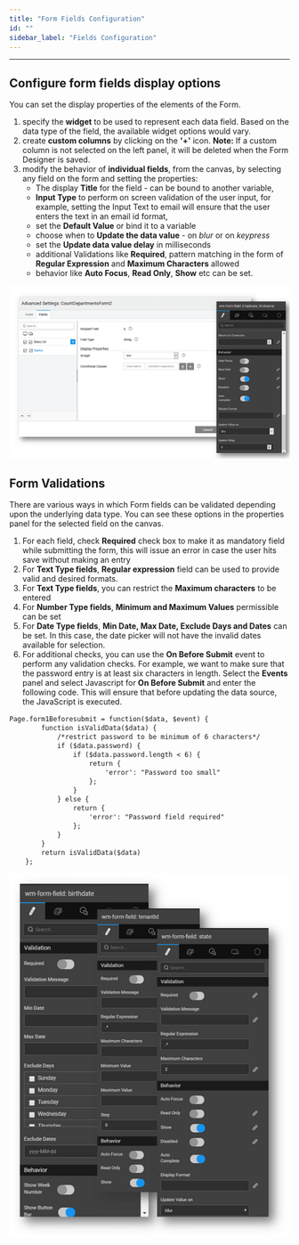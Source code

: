 ```yaml
---
title: "Form Fields Configuration"
id: ""
sidebar_label: "Fields Configuration"
---
```

---

## Configure form fields display options

You can set the display properties of the elements of the Form.

1. specify the **widget** to be used to represent each data field. Based on the data type of the field, the available widget options would vary.
2. create **custom columns** by clicking on the **'+'** icon. **Note:** If a custom column is not selected on the left panel, it will be deleted when the Form Designer is saved.
3. modify the behavior of **individual fields**, from the canvas, by selecting any field on the form and setting the properties:
    - The display **Title** for the field - can be bound to another variable,
    - **Input Type** to perform on screen validation of the user input, for example, setting the Input Text to email will ensure that the user enters the text in an email id format,
    - set the **Default Value** or bind it to a variable
    - choose when to **Update the data value** - on _blur_ or on _keypress_
    - set the **Update data value delay** in milliseconds
    - additional Validations like **Required**, pattern matching in the form of **Regular Expression** and **Maximum Characters** allowed
    - behavior like **Auto Focus**, **Read Only**, **Show** etc can be set.

[![](/learn/assets/Form_Fields.png)](/learn/assets/Form_Fields.png)

## Form Validations

There are various ways in which Form fields can be validated depending upon the underlying data type. You can see these options in the properties panel for the selected field on the canvas.

1. For each field, check **Required** check box to make it as mandatory field while submitting the form, this will issue an error in case the user hits save without making an entry
2. For **Text Type fields**, **Regular expression** field can be used to provide valid and desired formats.
3. For **Text Type fields**, you can restrict the **Maximum characters** to be entered
4. For **Number Type fields**, **Minimum and Maximum Values** permissible can be set
5. For **Date Type fields**, **Min Date, Max Date, Exclude Days and Dates** can be set. In this case, the date picker will not have the invalid dates available for selection.
6. For additional checks, you can use the **On Before Submit** event to perform any validation checks. For example, we want to make sure that the password entry is at least six characters in length. Select the **Events** panel and select Javascript for **On Before Submit** and enter the following code. This will ensure that before updating the data source, the JavaScript is executed.

```    
Page.form1Beforesubmit = function($data, $event) {
        function isValidData($data) {
            /*restrict password to be minimum of 6 characters*/
            if ($data.password) {
                if ($data.password.length < 6) {
                    return {
                        'error': "Password too small"
                    };
                }
            } else {
                return {
                    'error': "Password field required"
                };
            }
        }
        return isValidData($data)
    };
```    

[![](/learn/assets/LF_valid.png)](/learn/assets/LF_valid.png)

